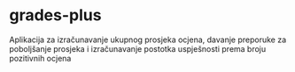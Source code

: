 # grades-plus
Aplikacija za izračunavanje ukupnog prosjeka ocjena, davanje preporuke za poboljšanje prosjeka i izračunavanje postotka uspješnosti prema broju pozitivnih ocjena
